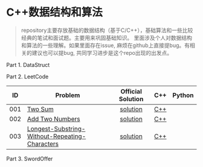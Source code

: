 # C++数据结构和算法

 > repository主要存放基础的数据结构（基于C/C++），基础算法和一些比较经典的笔试和面试题。主要用来巩固基础知识。 里面涉及个人对数据结构和算法的一些理解。如果里面存在issue, 麻烦在github上直接提bug。有相关的建议也可以提bug, 共同学习进步是这个repo出现的出发点。

Part 1. DataStruct


Part 2. LeetCode


| ID | Problem | Official Solution | C++ | Python |
| --- | --- | :---: | :--- | :--- |
| 001 | [Two Sum](https://leetcode.com/problems/two-sum/description/) | [solution](https://leetcode.com/problems/two-sum/solution/) | [C++](leetcode/001_TwoNum_#1.cpp) | |
| 002 | [Add Two Numbers](https://leetcode.com/problems/add-two-numbers/description/) | [solution](https://leetcode.com/problems/add-two-numbers/solution/) | [C++](leetcode/002_AddTwoNumbers#2.cpp) | |
| 003 | [Longest-Substring-Without-Repeating-Characters](https://leetcode.com/problems/longest-substring-without-repeating-characters/description/) | [solution](https://leetcode.com/problems/longest-substring-without-repeating-characters/solution/) | [C++](leetcode/003_LongestSubstringWithoutRepeatingCharacters#2.cpp) | |


Part 3. SwordOffer

